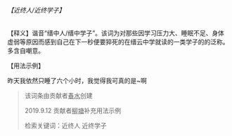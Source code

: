 ###### 【近终人/近终学子】

【释义】谐音“缙中人/缙中学子”。该词为对那些因学习压力大、睡眠不足、身体虚弱等原因而感到自己在下一秒便要猝死的在缙云中学就读的一类学子的的泛称。多含自嘲意。

【用法示例】

昨天我依然只睡了六个小时，我觉得我可真的是~啊

> 该词条由贡献者<u>春水</u>创建
>
> 2019.9.12 贡献者<u>柳塘</u>补充用法示例
>
> 检索关键词：近终人 近终学子